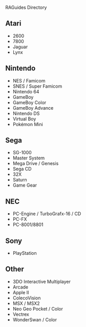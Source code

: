 RAGuides Directory
## Atari
* 2600
* 7800
* Jaguar
* Lynx

## Nintendo
* NES / Famicom
* SNES / Super Famicom
* Nintendo 64
* GameBoy
* GameBoy Color
* GameBoy Advance
* Nintendo DS
* Virtual Boy
* Pokémon Mini

## Sega
* SG-1000
* Master System
* Mega Drive / Genesis
* Sega CD
* 32X
* Saturn
* Game Gear

## NEC
* PC-Engine / TurboGrafx-16 / CD
* PC-FX
* PC-8001/8801

## Sony
* PlayStation

## Other
* 3DO Interactive Multiplayer
* Arcade
* Apple II
* ColecoVision
* MSX / MSX2
* Neo Geo Pocket / Color
* Vectrex
* WonderSwan / Color